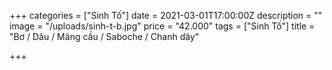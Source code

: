 +++
categories = ["Sinh Tố"]
date = 2021-03-01T17:00:00Z
description = ""
image = "/uploads/sinh-t-b.jpg"
price = "42.000"
tags = ["Sinh Tố"]
title = "Bơ / Dâu / Mãng cầu / Saboche / Chanh dây"

+++
